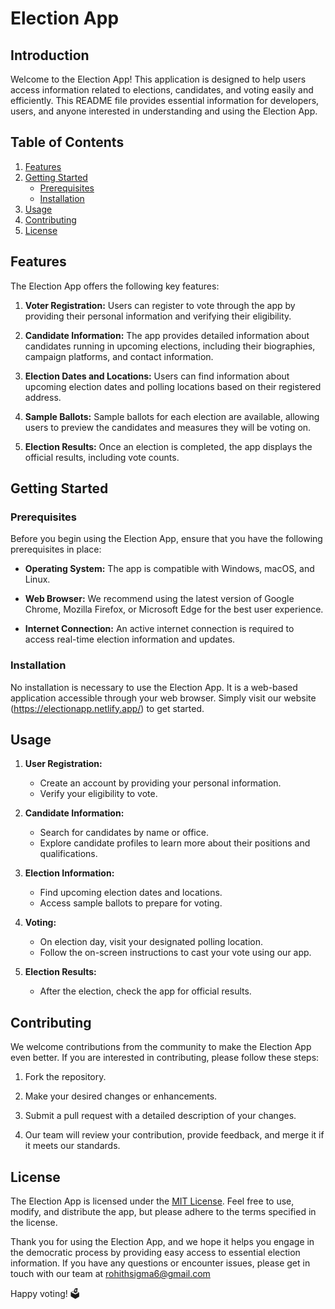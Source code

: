 # Election App 

## Introduction

Welcome to the Election App! This application is designed to help users access information related to elections, candidates, and voting easily and efficiently. This README file provides essential information for developers, users, and anyone interested in understanding and using the Election App.

## Table of Contents

1. [Features](#features)
2. [Getting Started](#getting-started)
   - [Prerequisites](#prerequisites)
   - [Installation](#installation)
3. [Usage](#usage)
4. [Contributing](#contributing)
5. [License](#license)

## Features

The Election App offers the following key features:

1. **Voter Registration:** Users can register to vote through the app by providing their personal information and verifying their eligibility.

2. **Candidate Information:** The app provides detailed information about candidates running in upcoming elections, including their biographies, campaign platforms, and contact information.

3. **Election Dates and Locations:** Users can find information about upcoming election dates and polling locations based on their registered address.

4. **Sample Ballots:** Sample ballots for each election are available, allowing users to preview the candidates and measures they will be voting on.

5. **Election Results:** Once an election is completed, the app displays the official results, including vote counts.



## Getting Started

### Prerequisites

Before you begin using the Election App, ensure that you have the following prerequisites in place:

- **Operating System:** The app is compatible with Windows, macOS, and Linux.

- **Web Browser:** We recommend using the latest version of Google Chrome, Mozilla Firefox, or Microsoft Edge for the best user experience.

- **Internet Connection:** An active internet connection is required to access real-time election information and updates.

### Installation

No installation is necessary to use the Election App. It is a web-based application accessible through your web browser. Simply visit our website (https://electionapp.netlify.app/) to get started.

## Usage

1. **User Registration:**
   - Create an account by providing your personal information.
   - Verify your eligibility to vote.

2. **Candidate Information:**
   - Search for candidates by name or office.
   - Explore candidate profiles to learn more about their positions and qualifications.

3. **Election Information:**
   - Find upcoming election dates and locations.
   - Access sample ballots to prepare for voting.

4. **Voting:**
   - On election day, visit your designated polling location.
   - Follow the on-screen instructions to cast your vote using our app.

5. **Election Results:**
   - After the election, check the app for official results.


## Contributing

We welcome contributions from the community to make the Election App even better. If you are interested in contributing, please follow these steps:

1. Fork the repository.

2. Make your desired changes or enhancements.

3. Submit a pull request with a detailed description of your changes.

4. Our team will review your contribution, provide feedback, and merge it if it meets our standards.

## License

The Election App is licensed under the [MIT License](LICENSE.md). Feel free to use, modify, and distribute the app, but please adhere to the terms specified in the license.

Thank you for using the Election App, and we hope it helps you engage in the democratic process by providing easy access to essential election information. If you have any questions or encounter issues, please get in touch with our team at rohithsigma6@gmail.com

Happy voting! 🗳️
